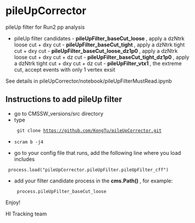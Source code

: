 # pileUpCorrector
pileUp filter for Run2 pp analysis

- pileUp filter candidates
        - <strong> pileUpFilter_baseCut_loose </strong>, apply a dzNtrk loose cut + dxy cut
        - <strong> pileUpFilter_baseCut_tight </strong>, apply a dzNtrk tight cut + dxy cut
        - <strong> pileUpFilter_baseCut_loose_dz1p0 </strong>, apply a dzNtrk loose cut + dxy cut + dz cut
        - <strong> pileUpFilter_baseCut_tight_dz1p0 </strong>, apply a dzNtrk tight cut + dxy cut + dz cut
        - <strong> pileUpFilter_vtx1 </strong>, the extreme cut, accept events with only 1 vertex exsit

See details in pileUpCorrector/notebook/pileUpFilterMustRead.ipynb

## Instructions to add pileUp filter

- go to CMSSW_versions/src directory
- type <pre><code> git clone https://github.com/KongTu/pileUpCorrector.git </pre></code>
- <pre><code>scram b -j4 </pre></code>
- go to your config file that runs, add the following line where you load includes
<pre><code> process.load("pileUpCorrector.pileUpFilter.pileUpFilter_cff") </pre></code>
- add your filter candidate process in the <strong> cms.Path() </strong>, for example: <pre><code> process.pileUpFilter_baseCut_loose </pre></code>

Enjoy!

HI Tracking team


